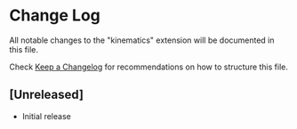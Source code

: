 # Change Log

All notable changes to the "kinematics" extension will be documented in this file.

Check [Keep a Changelog](http://keepachangelog.com/) for recommendations on how to structure this file.

## [Unreleased]

- Initial release